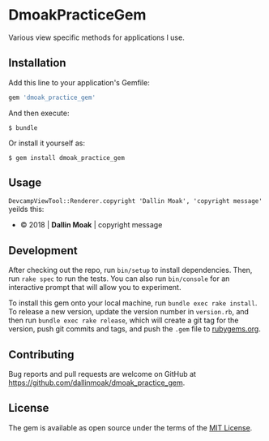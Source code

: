 # DmoakPracticeGem
Various view specific methods for applications I use.

## Installation

Add this line to your application's Gemfile:

```ruby
gem 'dmoak_practice_gem'
```

And then execute:

    $ bundle

Or install it yourself as:

    $ gem install dmoak_practice_gem

## Usage

`DevcampViewTool::Renderer.copyright 'Dallin Moak', 'copyright message'` yeilds this:
* © 2018 | __Dallin Moak__ | copyright message

## Development

After checking out the repo, run `bin/setup` to install dependencies. Then, run `rake spec` to run the tests. You can also run `bin/console` for an interactive prompt that will allow you to experiment.

To install this gem onto your local machine, run `bundle exec rake install`. To release a new version, update the version number in `version.rb`, and then run `bundle exec rake release`, which will create a git tag for the version, push git commits and tags, and push the `.gem` file to [rubygems.org](https://rubygems.org).

## Contributing

Bug reports and pull requests are welcome on GitHub at https://github.com/dallinmoak/dmoak_practice_gem.

## License

The gem is available as open source under the terms of the [MIT License](https://opensource.org/licenses/MIT).

